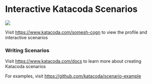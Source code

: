 # Interactive Katacoda Scenarios

[![](http://shields.katacoda.com/katacoda/somesh-cogn/count.svg)](https://www.katacoda.com/somesh-cogn "Get your profile on Katacoda.com")

Visit https://www.katacoda.com/somesh-cogn to view the profile and interactive scenarios

### Writing Scenarios
Visit https://www.katacoda.com/docs to learn more about creating Katacoda scenarios

For examples, visit https://github.com/katacoda/scenario-example
